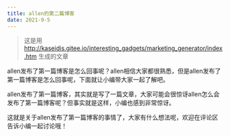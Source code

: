 ```yaml
---
title: allen的第二篇博客
date: 2021-9-5
---
```


> 这是用 http://kaseidis.gitee.io/interesting_gadgets/marketing_generator/index.htm 生成的文章

allen发布了第一篇博客是怎么回事呢？allen相信大家都很熟悉，但是allen发布了第一篇博客是怎么回事呢，下面就让小编带大家一起了解吧。

allen发布了第一篇博客，其实就是写了一篇文章，大家可能会很惊讶allen怎么会发布了第一篇博客呢？但事实就是这样，小编也感到非常惊讶。

这就是关于allen发布了第一篇博客的事情了，大家有什么想法呢，欢迎在评论区告诉小编一起讨论哦！
